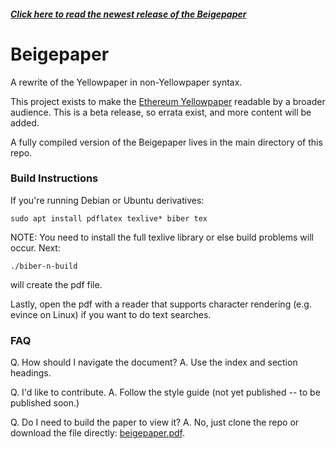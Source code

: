 ##### [Click here to read the newest release of the Beigepaper](https://www.github.com/chronaeon/beigepaper/beigeaper.pdf)

# Beigepaper 
A rewrite of the Yellowpaper in non-Yellowpaper syntax.

This project exists to make the [Ethereum Yellowpaper](http://gavwood.com/paper.pdf) readable by a broader audience. This is a beta release, so errata exist, and more content will be added. 

A fully compiled version of the Beigepaper lives in the main directory of this repo.


### Build Instructions

If you're running Debian or Ubuntu derivatives:
```
sudo apt install pdflatex texlive* biber tex
```

NOTE: You need to install the full texlive library or else build problems will occur. Next:

```
./biber-n-build
```
will create the pdf file. 

Lastly, open the pdf with a reader that supports character rendering (e.g. evince on Linux) if you want to do text searches.

### FAQ

Q. How should I navigate the document?
A. Use the index and section headings.

Q. I'd like to contribute.
A. Follow the style guide (not yet published -- to be published soon.)

Q. Do I need to build the paper to view it?
A. No, just clone the repo or download the file directly: [beigepaper.pdf](https://www.github.com/chronaeon/beigepaper/beigepaper.pdf).





